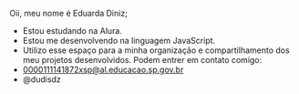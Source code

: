 Oii, meu nome é Eduarda Diniz;
- Estou estudando na Alura.
- Estou me desenvolvendo na linguagem JavaScript.
- Utilizo esse espaço para a minha organização e compartilhamento dos meu projetos desenvolvidos.
Podem entrer em contato comigo:
- 0000111141872xsp@al.educacao.sp.gov.br
- @dudisdz
